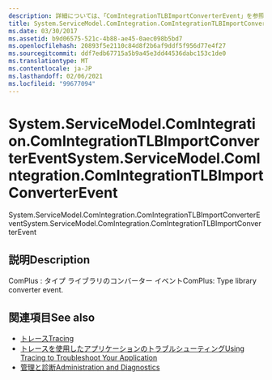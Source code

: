 ```yaml
---
description: 詳細については、「ComIntegrationTLBImportConverterEvent」を参照してください。
title: System.ServiceModel.ComIntegration.ComIntegrationTLBImportConverterEvent
ms.date: 03/30/2017
ms.assetid: b9d06575-521c-4b88-ae45-0aec098b5bd7
ms.openlocfilehash: 20893f5e2110c84d8f2b6af9ddf5f956d77e4f27
ms.sourcegitcommit: ddf7edb67715a5b9a45e3dd44536dabc153c1de0
ms.translationtype: MT
ms.contentlocale: ja-JP
ms.lasthandoff: 02/06/2021
ms.locfileid: "99677094"
---
```

# <a name="systemservicemodelcomintegrationcomintegrationtlbimportconverterevent"></a><span data-ttu-id="14b66-103">System.ServiceModel.ComIntegration.ComIntegrationTLBImportConverterEvent</span><span class="sxs-lookup"><span data-stu-id="14b66-103">System.ServiceModel.ComIntegration.ComIntegrationTLBImportConverterEvent</span></span>

<span data-ttu-id="14b66-104">System.ServiceModel.ComIntegration.ComIntegrationTLBImportConverterEvent</span><span class="sxs-lookup"><span data-stu-id="14b66-104">System.ServiceModel.ComIntegration.ComIntegrationTLBImportConverterEvent</span></span>  
  
## <a name="description"></a><span data-ttu-id="14b66-105">説明</span><span class="sxs-lookup"><span data-stu-id="14b66-105">Description</span></span>  

 <span data-ttu-id="14b66-106">ComPlus : タイプ ライブラリのコンバーター イベント</span><span class="sxs-lookup"><span data-stu-id="14b66-106">ComPlus: Type library converter event.</span></span>  
  
## <a name="see-also"></a><span data-ttu-id="14b66-107">関連項目</span><span class="sxs-lookup"><span data-stu-id="14b66-107">See also</span></span>

- [<span data-ttu-id="14b66-108">トレース</span><span class="sxs-lookup"><span data-stu-id="14b66-108">Tracing</span></span>](index.md)
- [<span data-ttu-id="14b66-109">トレースを使用したアプリケーションのトラブルシューティング</span><span class="sxs-lookup"><span data-stu-id="14b66-109">Using Tracing to Troubleshoot Your Application</span></span>](using-tracing-to-troubleshoot-your-application.md)
- [<span data-ttu-id="14b66-110">管理と診断</span><span class="sxs-lookup"><span data-stu-id="14b66-110">Administration and Diagnostics</span></span>](../index.md)
